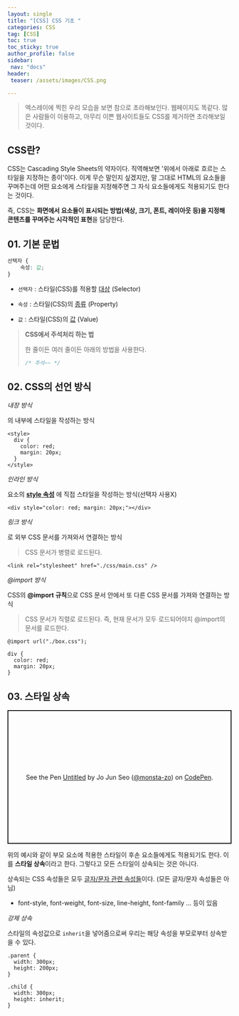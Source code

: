 ```yaml
---
layout: single
title: "[CSS] CSS 기초 "
categories: CSS
tag: [CSS]
toc: true
toc_sticky: true
author_profile: false
sidebar:
 nav: "docs"
header:
 teaser: /assets/images/CSS.png

---
```


> 엑스레이에 찍힌 우리 모습을 보면 참으로 초라해보인다. 웹페이지도 똑같다. 많은 사람들이 이용하고, 아무리 이쁜 웹사이트들도 CSS를 제거하면 초라해보일 것이다. 

## CSS란?

CSS는 Cascading Style Sheets의 약자이다. 직역해보면 '위에서 아래로 흐르는 스타일을 지정하는 종이'이다. 이게 무슨 말인지 싶겠지만, 말 그대로 HTML의 요소들을 꾸며주는데 어떤 요소에게 스타일을 지정해주면 그 자식 요소들에게도 적용되기도 한다는 것이다. 

즉, CSS는 **화면에서 요소들이 표시되는 방법(색상, 크기, 폰트, 레이아웃 등)을 지정해 콘텐츠를 꾸며주는 시각적인 표현**을 담당한다. 

## 01. 기본 문법

```css
선택자 {
    속성: 값;
}
```

- `선택자` : 스타일(CSS)를 적용할 <u>대상</u> (Selector) 

- `속성` : 스타일(CSS)의 <u>종류</u> (Property)

- `값` : 스타일(CSS)의 <u>값</u> (Value)

> **CSS에서 주석처리 하는 법**
> 
> 한 줄이든 여러 줄이든 아래의 방법을 사용한다. 
> 
> ```css
> /* 주석~~ */ 
> ```

## 02. CSS의 선언 방식

*내장 방식*

<style></style>의 내부에 스타일을 작성하는 방식

```
<style>
  div {
    color: red;
    margin: 20px;
  }
</style>
```

*인라인 방식*

요소의 **<u>style 속성</u>** 에 직접 스타일을 작성하는 방식(선택자 사용X)

```
<div style="color: red; margin: 20px;"></div>
```

*링크 방식*

<link/>로 외부 CSS 문서를 가져와서 연결하는 방식

> CSS 문서가 병렬로 로드된다.

```
<link rel="stylesheet" href="./css/main.css" />
```

*@import 방식*

CSS의 **@import 규칙**으로 CSS 문서 안에서 또 다른 CSS 문서를 가져와 연결하는 방식

> CSS 문서가 직렬로 로드된다. 즉, 현재 문서가 모두 로드되어야지 @import의 문서를 로드한다.

```
@import url("./box.css");

div {
  color: red;
  margin: 20px;
}
```

## 03. 스타일 상속

<p class="codepen" data-height="300" data-default-tab="html,result" data-slug-hash="JjmyEpE" data-user="monsta-zo" style="height: 300px; box-sizing: border-box; display: flex; align-items: center; justify-content: center; border: 2px solid; margin: 1em 0; padding: 1em;">
  <span>See the Pen <a href="https://codepen.io/monsta-zo/pen/JjmyEpE">
  Untitled</a> by Jo Jun Seo (<a href="https://codepen.io/monsta-zo">@monsta-zo</a>)
  on <a href="https://codepen.io">CodePen</a>.</span>
</p>
<script async src="https://cpwebassets.codepen.io/assets/embed/ei.js"></script>

위의 예시와 같이 부모 요소에 적용한 스타일이 후손 요소들에게도 적용되기도 한다. 이를 **스타일 상속**이라고 한다. 그렇다고 모든 스타일이 상속되는 것은 아니다.

상속되는 CSS 속성들은 모두 <u>글자/문자 관련 속성들</u>이다. (모든 글자/문자 속성들은 아님)

- font-style, font-weight, font-size, line-height, font-family … 등이 있음

*강제 상속*

스타일의 속성값으로 `inherit`을 넣어줌으로써 우리는 해당 속성을 부모로부터 상속받을 수 있다.

```
.parent {
  width: 300px;
  height: 200px;
}

.child {
  width: 300px;
  height: inherit;
}
```
